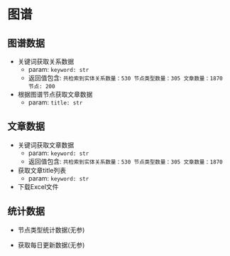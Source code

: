 # 图谱

## 图谱数据
+ 关键词获取关系数据
    + param: `keyword: str`
    + 返回值包含: `共检索到实体关系数量：530 节点类型数量：305 文章数量：1870 节点: 200`
+ 根据图谱节点获取文章数据
    + param: `title: str`

## 文章数据
+ 关键词获取文章数据
    + param: `keyword: str`
    + 返回值包含: `共检索到实体关系数量：530 节点类型数量：305 文章数量：1870`
+ 获取文章title列表
    + param: `keyword: str`
+ 下载Excel文件

## 统计数据
+ 节点类型统计数据(无参)

+ 获取每日更新数据(无参)

